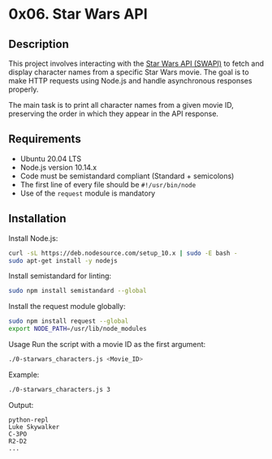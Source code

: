 # 0x06. Star Wars API

## Description

This project involves interacting with the [Star Wars API (SWAPI)](https://swapi-api.alx-tools.com/) to fetch and display character names from a specific Star Wars movie. The goal is to make HTTP requests using Node.js and handle asynchronous responses properly.

The main task is to print all character names from a given movie ID, preserving the order in which they appear in the API response.

## Requirements

- Ubuntu 20.04 LTS
- Node.js version 10.14.x
- Code must be semistandard compliant (Standard + semicolons)
- The first line of every file should be `#!/usr/bin/node`
- Use of the `request` module is mandatory

## Installation

Install Node.js:

```bash
curl -sL https://deb.nodesource.com/setup_10.x | sudo -E bash -
sudo apt-get install -y nodejs
```

Install semistandard for linting:

```bash
sudo npm install semistandard --global
```

Install the request module globally:

```bash
sudo npm install request --global
export NODE_PATH=/usr/lib/node_modules
```

Usage
Run the script with a movie ID as the first argument:

```bash
./0-starwars_characters.js <Movie_ID>
```

Example:

```bash
./0-starwars_characters.js 3
```

Output:
```
python-repl
Luke Skywalker
C-3PO
R2-D2
...
```
